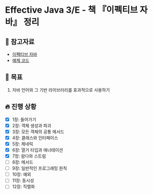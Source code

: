# Effective Java 3/E - 책 『이펙티브 자바』 정리

## 📘 참고자료

- [이펙티브 자바](https://book.naver.com/bookdb/book_detail.nhn?bid=14097515)
- [예제 코드](https://github.com/WegraLee/effective-java-3e-source-code)

## 🧸 목표
1. 자바 언어와 그 기반 라이브러리를 효과적으로 사용하기

## 🔥 진행 상황
- [X] 1장: 들어가기
- [X] 2장: 객체 생성과 파괴
- [X] 3장: 모든 객체의 공통 메서드
- [X] 4장: 클래스와 인터페이스
- [X] 5장: 제네릭
- [X] 6장: 열거 타입과 애너테이션
- [X] 7장: 람다와 스트림
- [ ] 8장: 메서드
- [ ] 9장: 일반적인 프로그래밍 원칙
- [ ] 10장: 예외
- [ ] 11장: 동시성
- [ ] 12장: 직렬화
